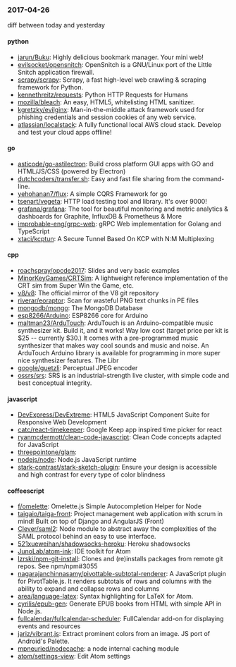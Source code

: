 ### 2017-04-26
diff between today and yesterday

#### python
* [jarun/Buku](https://github.com/jarun/Buku): Highly delicious bookmark manager. Your mini web!
* [evilsocket/opensnitch](https://github.com/evilsocket/opensnitch): OpenSnitch is a GNU/Linux port of the Little Snitch application firewall.
* [scrapy/scrapy](https://github.com/scrapy/scrapy): Scrapy, a fast high-level web crawling & scraping framework for Python.
* [kennethreitz/requests](https://github.com/kennethreitz/requests): Python HTTP Requests for Humans
* [mozilla/bleach](https://github.com/mozilla/bleach): An easy, HTML5, whitelisting HTML sanitizer.
* [kgretzky/evilginx](https://github.com/kgretzky/evilginx): Man-in-the-middle attack framework used for phishing credentials and session cookies of any web service.
* [atlassian/localstack](https://github.com/atlassian/localstack): A fully functional local AWS cloud stack. Develop and test your cloud apps offline!

#### go
* [asticode/go-astilectron](https://github.com/asticode/go-astilectron): Build cross platform GUI apps with GO and HTML/JS/CSS (powered by Electron)
* [dutchcoders/transfer.sh](https://github.com/dutchcoders/transfer.sh): Easy and fast file sharing from the command-line.
* [yehohanan7/flux](https://github.com/yehohanan7/flux): A simple CQRS Framework for go
* [tsenart/vegeta](https://github.com/tsenart/vegeta): HTTP load testing tool and library. It's over 9000!
* [grafana/grafana](https://github.com/grafana/grafana): The tool for beautiful monitoring and metric analytics & dashboards for Graphite, InfluxDB & Prometheus & More
* [improbable-eng/grpc-web](https://github.com/improbable-eng/grpc-web): gRPC Web implementation for Golang and TypeScript
* [xtaci/kcptun](https://github.com/xtaci/kcptun): A Secure Tunnel Based On KCP with N:M Multiplexing

#### cpp
* [roachspray/opcde2017](https://github.com/roachspray/opcde2017): Slides and very basic examples
* [MinorKeyGames/CRTSim](https://github.com/MinorKeyGames/CRTSim): A lightweight reference implementation of the CRT sim from Super Win the Game, etc.
* [v8/v8](https://github.com/v8/v8): The official mirror of the V8 git repository
* [riverar/eoraptor](https://github.com/riverar/eoraptor): Scan for wasteful PNG text chunks in PE files
* [mongodb/mongo](https://github.com/mongodb/mongo): The MongoDB Database
* [esp8266/Arduino](https://github.com/esp8266/Arduino): ESP8266 core for Arduino
* [maltman23/ArduTouch](https://github.com/maltman23/ArduTouch): ArduTouch is an Arduino-compatible music synthesizer kit. Build it, and it works! Way low cost (target price per kit is $25 -- currently $30.) It comes with a pre-programmed music synthesizer that makes way cool sounds and music and noise. An ArduTouch Arduino library is available for programming in more super nice synthesizer features. The Libr
* [google/guetzli](https://github.com/google/guetzli): Perceptual JPEG encoder
* [ossrs/srs](https://github.com/ossrs/srs): SRS is an industrial-strength live cluster, with simple code and best conceptual integrity.

#### javascript
* [DevExpress/DevExtreme](https://github.com/DevExpress/DevExtreme): HTML5 JavaScript Component Suite for Responsive Web Development
* [catc/react-timekeeper](https://github.com/catc/react-timekeeper): Google Keep app inspired time picker for react
* [ryanmcdermott/clean-code-javascript](https://github.com/ryanmcdermott/clean-code-javascript):  Clean Code concepts adapted for JavaScript
* [threepointone/glam](https://github.com/threepointone/glam): 
* [nodejs/node](https://github.com/nodejs/node): Node.js JavaScript runtime 
* [stark-contrast/stark-sketch-plugin](https://github.com/stark-contrast/stark-sketch-plugin): Ensure your design is accessible and high contrast for every type of color blindness

#### coffeescript
* [f/omelette](https://github.com/f/omelette): Omelette.js Simple Autocompletion Helper for Node
* [taigaio/taiga-front](https://github.com/taigaio/taiga-front): Project management web application with scrum in mind! Built on top of Django and AngularJS (Front)
* [Clever/saml2](https://github.com/Clever/saml2): Node module to abstract away the complexities of the SAML protocol behind an easy to use interface.
* [521xueweihan/shadowsocks-heroku](https://github.com/521xueweihan/shadowsocks-heroku):  Heroku  shadowsocks
* [JunoLab/atom-ink](https://github.com/JunoLab/atom-ink): IDE toolkit for Atom
* [lzrski/npm-git-install](https://github.com/lzrski/npm-git-install): Clones and (re)installs packages from remote git repos. See npm/npm#3055
* [nagarajanchinnasamy/pivottable-subtotal-renderer](https://github.com/nagarajanchinnasamy/pivottable-subtotal-renderer): A JavaScript plugin for PivotTable.js. It renders subtotals of rows and columns with the ability to expand and collapse rows and columns
* [area/language-latex](https://github.com/area/language-latex): Syntax highlighting for LaTeX for Atom.
* [cyrilis/epub-gen](https://github.com/cyrilis/epub-gen): Generate EPUB books from HTML with simple API in Node.js.
* [fullcalendar/fullcalendar-scheduler](https://github.com/fullcalendar/fullcalendar-scheduler): FullCalendar add-on for displaying events and resources
* [jariz/vibrant.js](https://github.com/jariz/vibrant.js): Extract prominent colors from an image. JS port of Android's Palette.
* [mpneuried/nodecache](https://github.com/mpneuried/nodecache): a node internal caching module
* [atom/settings-view](https://github.com/atom/settings-view): Edit Atom settings
